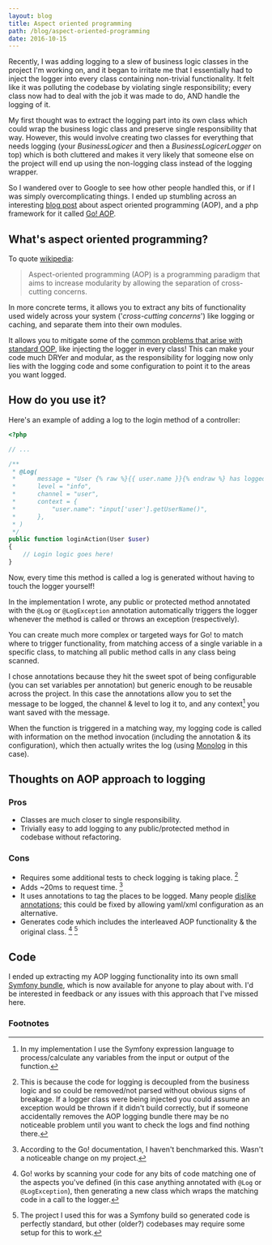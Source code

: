 ```yaml
---
layout: blog
title: Aspect oriented programming
path: /blog/aspect-oriented-programming
date: 2016-10-15
---
```


Recently, I was adding logging to a slew of business logic classes in the project
I'm working on, and it began to irritate me that I essentially had to inject the
logger into every class containing non-trivial functionality. It felt like it was
polluting the codebase by violating single responsibility; every class now had to
deal with the job it was made to do, AND handle the logging of it.

My first thought was to extract the logging part into its own class which could
wrap the business logic class and preserve single responsibility that way. However,
this would involve creating two classes for everything that needs logging (your
_BusinessLogicer_ and then a _BusinessLogicerLogger_ on top) which is both cluttered
and makes it very likely that someone else on the project will end up using the
non-logging class instead of the logging wrapper.

So I wandered over to Google to see how other people handled this, or if I was
simply overcomplicating things. I ended up stumbling across an interesting [blog
post](http://go.aopphp.com/blog/2013/07/21/implementing-logging-aspect-with-doctrine-annotations/)
about aspect oriented programming (AOP), and a php framework for it called [Go! AOP](https://github.com/goaop/framework).

## What's aspect oriented programming?

To quote [wikipedia](https://en.wikipedia.org/wiki/Aspect-oriented_programming):

> Aspect-oriented programming (AOP) is a programming paradigm that aims to increase modularity by allowing the separation of cross-cutting concerns.

In more concrete terms, it allows you to extract any bits of functionality used
widely across your system ('_cross-cutting concerns_') like logging or caching,
and separate them into their own modules.

It allows you to mitigate some of the [common problems that arise with standard OOP](http://i.imgur.com/Q0vFcHd.png), like injecting the logger in every
class! This can make your code much DRYer and modular, as the responsibility for
logging now only lies with the logging code and some configuration to point it to
the areas you want logged.

## How do you use it?

Here's an example of adding a log to the login method of a controller:

```php
<?php

// ...

/**
 * @Log(
 *      message = "User {% raw %}{{ user.name }}{% endraw %} has logged in",
 *      level = "info",
 *      channel = "user",
 *      context = {
 *          "user.name": "input['user'].getUserName()",
 *      },
 * )
 */
public function loginAction(User $user)
{
    // Login logic goes here!
}
```

Now, every time this method is called a log is generated without having to touch
the logger yourself!

In the implementation I wrote, any public or protected method annotated with the
`@Log` or `@LogException` annotation automatically triggers the logger whenever
the method is called or throws an exception (respectively).

You can create much more complex or targeted ways for Go! to match where to
trigger functionality, from matching access of a single variable in a specific
class, to matching all public method calls in any class being scanned.

I chose annotations because they hit the sweet spot of being configurable (you
can set variables per annotation) but generic enough to be reusable across the
project. In this case the annotations allow you to set the message to be logged,
the channel & level to log it to, and any context[^fn-log-context] you want saved with the message.

When the function is triggered in a matching way, my logging code is called with information on the method invocation (including the annotation & its configuration), which then actually writes the log (using [Monolog](https://github.com/Seldaek/monolog) in this case).

## Thoughts on AOP approach to logging

### Pros

- Classes are much closer to single responsibility.
- Trivially easy to add logging to any public/protected method in codebase without refactoring.

### Cons

- Requires some additional tests to check logging is taking place. [^fn-logging-tests]
- Adds ~20ms to request time. [^fn-request-time]
- It uses annotations to tag the places to be logged. Many people [dislike annotations](https://r.je/php-annotations-are-an-abomination.html);
  this could be fixed by allowing yaml/xml configuration as an alternative.
- Generates code which includes the interleaved AOP functionality & the original class. [^fn-generated-code] [^fn-generated-code-ok]

## Code

I ended up extracting my AOP logging functionality into its own small
[Symfony bundle](https://github.com/jall/AopMonologBundle), which is
now available for anyone to play about with. I'd be interested in feedback
or any issues with this approach that I've missed here.

### Footnotes

[^fn-log-context]: In my implementation I use the Symfony expression language to process/calculate any variables from the input or output of the function.
[^fn-request-time]: According to the Go! documentation, I haven't benchmarked this. Wasn't a noticeable change on my project.
[^fn-generated-code]: Go! works by scanning your code for any bits of code matching one of the aspects you've defined (in this case anything annotated with `@Log` or `@LogException`), then generating a new class which wraps the matching code in a call to the logger.
[^fn-generated-code-ok]: The project I used this for was a Symfony build so generated code is perfectly standard, but other (older?) codebases may require some setup for this to work.
[^fn-logging-tests]: This is because the code for logging is decoupled from the business logic and so could be removed/not parsed without obvious signs of breakage. If a logger class were being injected you could assume an exception would be thrown if it didn't build correctly, but if someone accidentally removes the AOP logging bundle there may be no noticeable problem until you want to check the logs and find nothing there.

